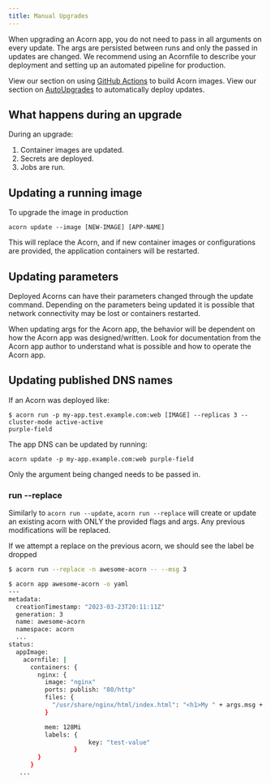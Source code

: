 ```yaml
---
title: Manual Upgrades
---
```


When upgrading an Acorn app, you do not need to pass in all arguments on every update. The args are persisted between runs and only the passed in updates are changed. We recommend using an Acornfile to describe your deployment and setting up an automated pipeline for production.

View our section on using [GitHub Actions](/advanced/ci-gh-actions) to build Acorn images.
View our section on [AutoUpgrades](/advanced/cd-autoupgrades) to automatically deploy updates.

## What happens during an upgrade

During an upgrade:

1. Container images are updated.
1. Secrets are deployed.
1. Jobs are run.

## Updating a running image

To upgrade the image in production

```shell
acorn update --image [NEW-IMAGE] [APP-NAME]
```

This will replace the Acorn, and if new container images or configurations are provided, the application containers will be restarted.

## Updating parameters

Deployed Acorns can have their parameters changed through the update command. Depending on the parameters being updated it is possible that network connectivity may be lost or containers restarted.

When updating args for the Acorn app, the behavior will be dependent on how the Acorn app was designed/written. Look for documentation from the Acorn app author to understand what is possible and how to operate the Acorn app.

## Updating published DNS names

If an Acorn was deployed like:

```shell
$ acorn run -p my-app.test.example.com:web [IMAGE] --replicas 3 --cluster-mode active-active
purple-field
```

The app DNS can be updated by running:

```shell
acorn update -p my-app.example.com:web purple-field
```

Only the argument being changed needs to be passed in.

### run --replace

Similarly to `acorn run --update`, `acorn run --replace` will create or update an existing acorn with ONLY the provided flags and args. Any previous modifications will be replaced.

If we attempt a replace on the previous acorn, we should see the label be dropped

```bash
$ acorn run --replace -n awesome-acorn -- --msg 3

$ acorn app awesome-acorn -o yaml                  
---
metadata:
  creationTimestamp: "2023-03-23T20:11:11Z"
  generation: 3
  name: awesome-acorn
  namespace: acorn
  ...
status:
  appImage:
    acornfile: |
      containers: {
        nginx: {
          image: "nginx"
          ports: publish: "80/http"
          files: {
            "/usr/share/nginx/html/index.html": "<h1>My " + args.msg + " Acornfile</h1>"
          }

          mem: 128Mi
          labels: {
                      key: "test-value"
                  }
        }
      }
   ...
```
